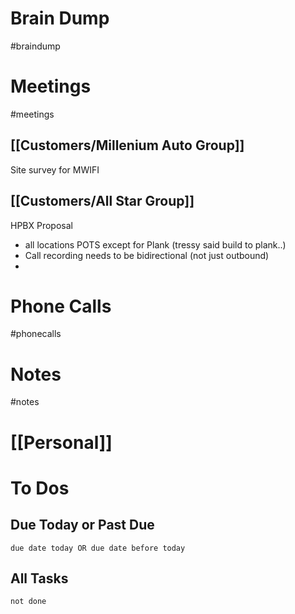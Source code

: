 # Brain Dump
#braindump 

# Meetings
#meetings 
## [[Customers/Millenium Auto Group]]
Site survey for MWIFI

## [[Customers/All Star Group]]
HPBX Proposal
- all locations POTS except for Plank (tressy said build to plank..)
- Call recording needs to be bidirectional (not just outbound)
- 

# Phone Calls
#phonecalls 
# Notes
#notes

# [[Personal]]

# To Dos
## Due Today or Past Due
```tasks
due date today OR due date before today
```

## All Tasks
```tasks
not done
```